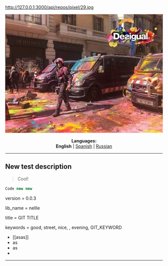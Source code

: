 http://127.0.0.1:3000/api/repos/pixel/29.jpg<p align="center"><img src="https://github.com/markolofsen/nellle/blob/master/.banners/banner_en.jpg?raw=1" /></p>
<p align="center"><b>Languages:</b><br /><b>English</b> | <a href="https://github.com/markolofsen/nellle/blob/master/README_es.md">Spanish</a> | <a href="https://github.com/markolofsen/nellle/blob/master/README_ru.md">Russian</a></p>

---

## New test description

> Cool!

```javascript
Code new new
```

version = 0.0.3

lib_name = nellle

title = GIT TITLE

keywords = good, street, nice, , evening, GIT_KEYWORD

* [[asas]]
* as
* as
* 

---

